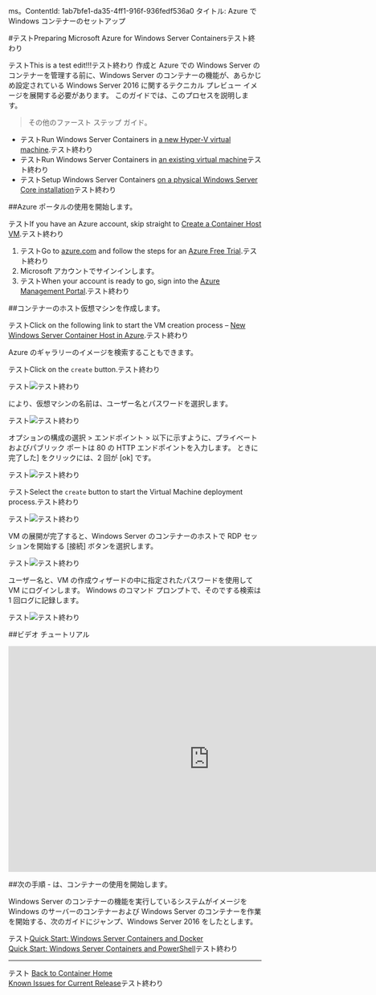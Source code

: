 ms。ContentId: 1ab7bfe1-da35-4ff1-916f-936fedf536a0
タイトル: Azure で Windows コンテナーのセットアップ

#テストPreparing Microsoft Azure for Windows Server Containersテスト終わり

テストThis is a test edit!!!テスト終わり
作成と Azure での Windows Server のコンテナーを管理する前に、Windows Server のコンテナーの機能が、あらかじめ設定されている Windows Server 2016 に関するテクニカル プレビュー イメージを展開する必要があります。
このガイドでは、このプロセスを説明します。

> その他のファースト ステップ ガイド。
* テストRun Windows Server Containers in [a new Hyper-V virtual machine](./container_setup.md).テスト終わり
* テストRun Windows Server Containers in [an existing virtual machine](./inplace_setup.md)テスト終わり
* テストSetup Windows Server Containers [on a physical Windows Server Core installation](./inplace_setup.md)テスト終わり

##Azure ポータルの使用を開始します。

テストIf you have an Azure account, skip straight to [Create a Container Host VM](#CreateacontainerhostVM).テスト終わり

1. テストGo to [azure.com](https://azure.com) and follow the steps for an [Azure Free Trial](https://azure.microsoft.com/en-us/pricing/free-trial/).テスト終わり
2. Microsoft アカウントでサインインします。
3. テストWhen your account is ready to go, sign into the [Azure Management Portal](https://portal.azure.com).テスト終わり

##コンテナーのホスト仮想マシンを作成します。

テストClick on the following link to start the VM creation process – [New Windows Server Container Host in Azure](https://portal.azure.com/#gallery/Microsoft.WindowsServer2016TechnicalPreviewwithContainers).テスト終わり


Azure のギャラリーのイメージを検索することもできます。

テストClick on the `create` button.テスト終わり

テスト![](./media/newazure1.png)テスト終わり

により、仮想マシンの名前は、ユーザー名とパスワードを選択します。

テスト![](media/newazure2.png)テスト終わり

オプションの構成の選択 > エンドポイント > 以下に示すように、プライベートおよびパブリック ポートは 80 の HTTP エンドポイントを入力します。
ときに完了した] をクリックには、2 回が [ok] です。

テスト![](./media/newazure3.png)テスト終わり

テストSelect the `create` button to start the Virtual Machine deployment process.テスト終わり

テスト![](media/newazure2.png)テスト終わり

VM の展開が完了すると、Windows Server のコンテナーのホストで RDP セッションを開始する [接続] ボタンを選択します。

テスト![](media/newazure6.png)テスト終わり

ユーザー名と、VM の作成ウィザードの中に指定されたパスワードを使用して VM にログインします。
Windows のコマンド プロンプトで、そのでする検索は 1 回ログに記録します。

テスト![](media/newazure7.png)テスト終わり


##ビデオ チュートリアル

<iframe src="https://channel9.msdn.com/Blogs/containers/Quick-Start-Configure-Windows-Server-Containers-in-Microsoft-Azure/player" width="800" height="450" allowFullScreen="true" frameBorder="0" scrolling="no"></iframe>


##次の手順 - は、コンテナーの使用を開始します。

Windows Server のコンテナーの機能を実行しているシステムがイメージを Windows のサーバーのコンテナーおよび Windows Server のコンテナーを作業を開始する、次のガイドにジャンプ、Windows Server 2016 をしたとします。


テスト[Quick Start: Windows Server Containers and Docker](./manage_docker.md)  
[Quick Start: Windows Server Containers and PowerShell](./manage_powershell.md)テスト終わり


-------------------

テスト
[Back to Container Home](../containers_welcome.md)  
[Known Issues for Current Release](../about/work_in_progress.md)テスト終わり




